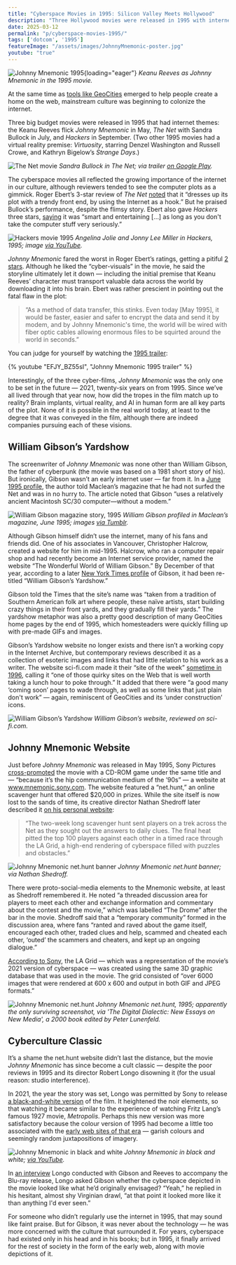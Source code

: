 ```yaml
---
title: "Cyberspace Movies in 1995: Silicon Valley Meets Hollywood"
description: "Three Hollywood movies were released in 1995 with internet themes: the Keanu Reeves cyberpunk film Johnny Mnemonic (with an accompanying website), The Net with Sandra Bullock, and Hackers."
date: 2025-03-12
permalink: "p/cyberspace-movies-1995/"
tags: ['dotcom', '1995']
featureImage: "/assets/images/JohnnyMnemonic-poster.jpg"
youtube: "true"
---
```


![Johnny Mnemonic 1995](/assets/images/JohnnyMnemonic-poster.jpg){loading="eager"}
*Keanu Reeves as Johnny Mnemonic in the 1995 movie.*

At the same time as [tools like GeoCities](/p/geocities-1995/) emerged to help people create a home on the web, mainstream culture was beginning to colonize the internet.

Three big budget movies were released in 1995 that had internet themes: the Keanu Reeves flick *Johnny Mnemonic* in May, *The Net* with Sandra Bullock in July, and *Hackers* in September. (Two other 1995 movies had a virtual reality premise: *Virtuosity*, starring Denzel Washington and Russell Crowe, and Kathryn Bigelow’s *Strange Days*.)

![The Net movie](/assets/images/thenet-1995-movie.jpg)
*Sandra Bullock in The Net; via trailer [on Google Play](https://play.google.com/store/movies/details/The_Net?id=m31H4Y0RD84&hl=en_GB).*

The cyberspace movies all reflected the growing importance of the internet in our culture, although reviewers tended to see the computer plots as a gimmick. Roger Ebert’s 3-star review of *The Net* [noted](https://www.rogerebert.com/reviews/the-net-1995) that it “dresses up its plot with a trendy front end, by using the Internet as a hook.” But he praised Bullock’s performance, despite the flimsy story. Ebert also gave *Hackers* three stars, [saying](https://www.rogerebert.com/reviews/hackers-1995) it was “smart and entertaining […] as long as you don't take the computer stuff very seriously.” 

![Hackers movie 1995](/assets/images/hackers-movie-1995.jpg)
*Angelina Jolie and Jonny Lee Miller in Hackers, 1995; image [via YouTube](https://www.youtube.com/watch?v=y60JwuVVlTk).*

*Johnny Mnemonic* fared the worst in Roger Ebert’s ratings, getting a pitiful [2 stars](https://www.rogerebert.com/reviews/johnny-mnemonic-1995). Although he liked the “cyber-visuals” in the movie, he said the storyline ultimately let it down — including the initial premise that Keanu Reeves’ character must transport valuable data across the world by downloading it into his brain. Ebert was rather prescient in pointing out the fatal flaw in the plot:

> “As a method of data transfer, this stinks. Even today [May 1995], it would be faster, easier and safer to encrypt the data and send it by modem, and by Johnny Mnemonic's time, the world will be wired with fiber optic cables allowing enormous files to be squirted around the world in seconds.”

You can judge for yourself by watching the [1995 trailer](https://www.youtube.com/watch?v=EFJY_BZ55sI):

{% youtube "EFJY_BZ55sI", "Johnny Mnemonic 1995 trailer" %}

Interestingly, of the three cyber-films, *Johnny Mnemonic* was the only one to be set in the future — 2021, twenty-six years on from 1995. Since we’ve all lived through that year now, how did the tropes in the film match up to reality? Brain implants, virtual reality, and AI in human form are all key parts of the plot. None of it is possible in the real world today, at least to the degree that it was conveyed in the film, although there are indeed companies pursuing each of these visions.

## William Gibson’s Yardshow

The screenwriter of *Johnny Mnemonic* was none other than William Gibson, the father of cyberpunk (the movie was based on a 1981 short story of his). But ironically, Gibson wasn’t an early internet user — far from it. In a [June 1995 profile](https://web.archive.org/web/20201231113705/https://archive.macleans.ca/article/1995/6/5/mind-games-with-willam-gibson), the author told Maclean’s magazine that he had not surfed the Net and was in no hurry to. The article noted that Gibson “uses a relatively ancient Macintosh SC/30 computer—without a modem.”

![William Gibson magazine story, 1995](/assets/images/william-gibson-magazine-1995.jpg)
*William Gibson profiled in Maclean’s magazine, June 1995; images [via Tumblr](https://posthumanwanderings.tumblr.com/post/678982320354639872/william-gibson-macleans-june-5-1995).*

Although Gibson himself didn’t use the internet, many of his fans and friends did. One of his associates in Vancouver, Christopher Halcrow, created a website for him in mid-1995. Halcrow, who ran a computer repair shop and had recently become an Internet service provider, named the website “The Wonderful World of William Gibson.” By December of that year, according to a later [New York Times profile](https://archive.nytimes.com/www.nytimes.com/library/cyber/week/031297gibson.html) of Gibson, it had been re-titled “William Gibson’s Yardshow.” 

Gibson told the Times that the site’s name was “taken from a tradition of Southern American folk art where people, these naïve artists, start building crazy things in their front yards, and they gradually fill their yards.” The yardshow metaphor was also a pretty good description of many GeoCities home pages by the end of 1995, which homesteaders were quickly filling up with pre-made GIFs and images.

Gibson’s Yardshow website no longer exists and there isn’t a working copy in the Internet Archive, but contemporary reviews described it as a collection of esoteric images and links that had little relation to his work as a writer. The website sci-fi.com made it their “site of the week” [sometime in 1996](https://web.archive.org/web/19961124193744/http://www.scifi.com/sfw/issue32/web.html), calling it “one of those quirky sites on the Web that is well worth taking a lunch hour to poke through.” It added that there were “a good many ‘coming soon’ pages to wade through, as well as some links that just plain don't work” — again, reminiscent of GeoCities and its ‘under construction’ icons.

![William Gibson’s Yardshow](/assets/images/gibson-siteoftheweekb.jpg)
*William Gibson’s website, reviewed on sci-fi.com.*

## Johnny Mnemonic Website

Just before *Johnny Mnemonic* was released in May 1995, Sony Pictures [cross-promoted](https://luxpress.dk/wp-content/uploads/2014/12/T.-Lausten-Visual-Systems.pdf) the movie with a CD-ROM game under the same title and — “because it’s the hip communication medium of the ’90s” — a website at www.mnemonic.sony.com. The website featured a “net.hunt,” an online scavenger hunt that offered $20,000 in prizes. While the site itself is now lost to the sands of time, its creative director Nathan Shedroff later described it [on his personal website](https://nathan.com/johnny-mnemonic-nethunt-creative-direction/):

> “The two-week long scavenger hunt sent players on a trek across the Net as they sought out the answers to daily clues. The final heat pitted the top 100 players against each other in a timed race through the LA Grid, a high-end rendering of cyberspace filled with puzzles and obstacles.”

![Johnny Mnemonic net.hunt banner](/assets/images/JohnnyBanner-800.png)
*Johnny Mnemonic net.hunt banner; via Nathan Shedroff.*

There were proto-social-media elements to the Mnemonic website, at least as Shedroff remembered it. He noted “a threaded discussion area for players to meet each other and exchange information and commentary about the contest and the movie,” which was labelled “The Drome” after the bar in the movie. Shedroff said that a “temporary community” formed in the discussion area, where fans “ranted and raved about the game itself, encouraged each other, traded clues and help, scammed and cheated each other, ‘outed’ the scammers and cheaters, and kept up an ongoing dialogue.”

[According to Sony](https://gndn.wordpress.com/2015/06/23/johnny-mnemonic-the-net-hunt-rediscovered/), the LA Grid — which was a representation of the movie’s 2021 version of cyberspace — was created using the same 3D graphic database that was used in the movie. The grid consisted of “over 6000 images that were rendered at 600 x 600 and output in both GIF and JPEG formats.”

![Johnny Mnemonic net.hunt](/assets/images/jm-nethunt-1995.jpg)
*Johnny Mnemonic net.hunt, 1995; apparently the only surviving screenshot, via 'The Digital Dialectic: New Essays on New Media', a 2000 book edited by Peter Lunenfeld.*

## Cyberculture Classic

It’s a shame the net.hunt website didn’t last the distance, but the movie *Johnny Mnemonic* has since become a cult classic — despite the poor reviews in 1995 and its director Robert Longo disowning it (for the usual reason: studio interference). 

In 2021, the year the story was set, Longo was permitted by Sony to release [a black-and-white version](https://www.screenslate.com/articles/johnny-mnemonic-black-and-white-robert-longo-interview) of the film. It heightened the noir elements, so that watching it became similar to the experience of watching Fritz Lang’s famous 1927 movie, *Metropolis*. Perhaps this new version was more satisfactory because the colour version of 1995 had become a little too associated with the [early web sites of that era](/p/1996-javascript-annoyances-and-meeting-the-dom/) — garish colours and seemingly random juxtapositions of imagery.

![Johnny Mnemonic in black and white](/assets/images/johnnym-blackandwhite.jpg)
*Johnny Mnemonic in black and white; [via YouTube](https://www.youtube.com/watch?v=T0ZGZ8x-uAU).*

In [an interview](https://www.youtube.com/watch?v=Y7-SzWZNiBg) Longo conducted with Gibson and Reeves to accompany the Blu-ray release, Longo asked Gibson whether the cyberspace depicted in the movie looked like what he’d originally envisaged? “Yeah,” he replied in his hesitant, almost shy Virginian drawl, “at that point it looked more like it than anything I'd ever seen.”

For someone who didn’t regularly use the internet in 1995, that may sound like faint praise. But for Gibson, it was never about the technology — he was more concerned with the culture that surrounded it. For years, cyberspace had existed only in his head and in his books; but in 1995, it finally arrived for the rest of society in the form of the early web, along with movie depictions of it.


